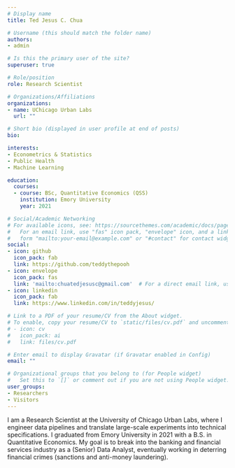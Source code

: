 ```yaml
---
# Display name
title: Ted Jesus C. Chua

# Username (this should match the folder name)
authors:
- admin

# Is this the primary user of the site?
superuser: true

# Role/position
role: Research Scientist

# Organizations/Affiliations
organizations:
- name: UChicago Urban Labs
  url: ""

# Short bio (displayed in user profile at end of posts)
bio:

interests:
- Econometrics & Statistics
- Public Health
- Machine Learning

education:
  courses:
  - course: BSc, Quantitative Economics (QSS)
    institution: Emory University
    year: 2021

# Social/Academic Networking
# For available icons, see: https://sourcethemes.com/academic/docs/page-builder/#icons
#   For an email link, use "fas" icon pack, "envelope" icon, and a link in the
#   form "mailto:your-email@example.com" or "#contact" for contact widget.
social:
- icon: github
  icon_pack: fab
  link: https://github.com/teddythepooh
- icon: envelope
  icon_pack: fas
  link: 'mailto:chuatedjesusc@gmail.com'  # For a direct email link, use "mailto:test@example.org".
- icon: linkedin
  icon_pack: fab
  link: https://www.linkedin.com/in/teddyjesus/

# Link to a PDF of your resume/CV from the About widget.
# To enable, copy your resume/CV to `static/files/cv.pdf` and uncomment the lines below.
# - icon: cv
#   icon_pack: ai
#   link: files/cv.pdf

# Enter email to display Gravatar (if Gravatar enabled in Config)
email: ""

# Organizational groups that you belong to (for People widget)
#   Set this to `[]` or comment out if you are not using People widget.
user_groups:
- Researchers
- Visitors
---
```


I am a Research Scientist at the University of Chicago Urban Labs, where I engineer data pipelines and translate large-scale experiments into technical specifications. I graduated from Emory University in 2021 with a B.S. in Quantitative Economics. My goal is to break into the banking and financial services industry as a (Senior) Data Analyst, eventually working in deterring financial crimes (sanctions and anti-money laundering).
